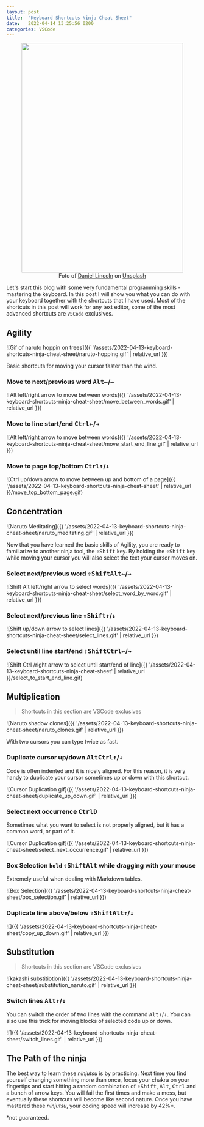 ```yaml
---
layout: post
title:  "Keyboard Shortcuts Ninja Cheat Sheet"
date:   2022-04-14 13:25:56 0200
categories: VSCode
---
```


<figure>
<img
width=800
height=600
src="https://images.unsplash.com/photo-1567299720257-2619000f105e?ixlib=rb-1.2.1&ixid=MnwxMjA3fDB8MHxwaG90by1wYWdlfHx8fGVufDB8fHx8&auto=format&fit=crop&w=764&q=80"
style="width: 100%; height: 600px; object-fit: cover"
/>

<figcaption style="text-align: center">Foto of <a href="https://unsplash.com/@danny_lincoln"  target="_blank">Daniel Lincoln</a> on <a href="https://unsplash.com/"  target="_blank">Unsplash</a></figcaption>
</figure>


Let's start this blog with some very fundamental programming skills - mastering the keyboard.
In this post I will show you what you can do with your keyboard together with the shortcuts that I have used. Most of the shortcuts in this post will work for any text editor, some of the most advanced shortcuts are `VSCode` exclusives.

## Agility

![Gif of naruto hoppin on trees]({{ '/assets/2022-04-13-keyboard-shortcuts-ninja-cheat-sheet/naruto-hopping.gif' | relative_url }})

Basic shortcuts for moving your cursor faster than the wind.

### Move to next/previous word <kbd>Alt</kbd><kbd>←</kbd>/<kbd>→</kbd>

![Alt  left/right arrow to move between words]({{ '/assets/2022-04-13-keyboard-shortcuts-ninja-cheat-sheet/move_between_words.gif' | relative_url }})

### Move to line start/end <kbd>Ctrl</kbd><kbd>←</kbd>/<kbd>→</kbd>

![Alt  left/right arrow to move between words]({{ '/assets/2022-04-13-keyboard-shortcuts-ninja-cheat-sheet/move_start_end_line.gif' | relative_url }})

### Move to page top/bottom <kbd>Ctrl</kbd><kbd>↑</kbd>/<kbd>↓</kbd>

![Ctrl  up/down arrow to move between up and bottom of a page]({{ '/assets/2022-04-13-keyboard-shortcuts-ninja-cheat-sheet' | relative_url }}/move_top_bottom_page.gif)

## Concentration

![Naruto Meditating]({{ '/assets/2022-04-13-keyboard-shortcuts-ninja-cheat-sheet/naruto_meditating.gif' | relative_url }})

Now that you have learned the basic skills of Agility, you are ready to familiarize to another ninja tool, the <kbd>⇧Shift</kbd> key. By holding the <kbd>⇧Shift</kbd> key while moving your cursor you will also select the text your cursor moves on.

### Select next/previous word <kbd>⇧Shift</kbd><kbd>Alt</kbd><kbd>←</kbd>/<kbd>→</kbd>

![Shift  Alt  left/right arrow to select words]({{ '/assets/2022-04-13-keyboard-shortcuts-ninja-cheat-sheet/select_word_by_word.gif' | relative_url }})

### Select next/previous line <kbd>⇧Shift</kbd><kbd>↑</kbd>/<kbd>↓</kbd>

![Shift  up/down arrow to select lines]({{ '/assets/2022-04-13-keyboard-shortcuts-ninja-cheat-sheet/select_lines.gif' | relative_url }})

### Select until line start/end <kbd>⇧Shift</kbd><kbd>Ctrl</kbd><kbd>←</kbd>/<kbd>→</kbd>

![Shift  Ctrl  /right arrow to select until start/end of line]({{ '/assets/2022-04-13-keyboard-shortcuts-ninja-cheat-sheet' | relative_url }}/select_to_start_end_line.gif)

## Multiplication

> Shortcuts in this section are VSCode exclusives

![Naruto shadow clones]({{ '/assets/2022-04-13-keyboard-shortcuts-ninja-cheat-sheet/naruto_clones.gif' | relative_url }})

With two cursors you can type twice as fast.

### Duplicate cursor up/down <kbd>Alt</kbd><kbd>Ctrl</kbd><kbd>↑</kbd>/<kbd>↓</kbd>

Code is often indented and it is nicely aligned.
For this reason, it is very handy to duplicate
your cursor sometimes up or down with this shortcut.

![Cursor Duplication gif]({{ '/assets/2022-04-13-keyboard-shortcuts-ninja-cheat-sheet/duplicate_up_down.gif' | relative_url }})

### Select next occurrence <kbd>Ctrl</kbd><kbd>D</kbd>

Sometimes what you want to select is not properly aligned, but it has a common word, or part of it.

![Cursor Duplication gif]({{ '/assets/2022-04-13-keyboard-shortcuts-ninja-cheat-sheet/select_next_occurrence.gif' | relative_url }})

### Box Selection `hold` <kbd>⇧Shift</kbd><kbd>Alt</kbd> while dragging with your mouse

Extremely useful when dealing with Markdown tables.

![Box Selection]({{ '/assets/2022-04-13-keyboard-shortcuts-ninja-cheat-sheet/box_selection.gif' | relative_url }})

### Duplicate line above/below <kbd>⇧Shift</kbd><kbd>Alt</kbd><kbd>↑</kbd>/<kbd>↓</kbd>

![]({{ '/assets/2022-04-13-keyboard-shortcuts-ninja-cheat-sheet/copy_up_down.gif' | relative_url }})

## Substitution

> Shortcuts in this section are VSCode exclusives

![kakashi substitiotion]({{ '/assets/2022-04-13-keyboard-shortcuts-ninja-cheat-sheet/substitution_naruto.gif' | relative_url }})

### Switch lines <kbd>Alt</kbd><kbd>↑</kbd>/<kbd>↓</kbd>

You can switch the order of two lines with the command <kbd>Alt</kbd><kbd>↑</kbd>/<kbd>↓</kbd>. You can also use this trick for moving blocks of selected code up or down.

![]({{ '/assets/2022-04-13-keyboard-shortcuts-ninja-cheat-sheet/switch_lines.gif' | relative_url }})

## The Path of the ninja

The best way to learn these *ninjutsu* is by practicing. Next time you find yourself changing something more than once, focus your chakra on your fingertips and start hitting a random combination of <kbd>⇧Shift</kbd>, <kbd>Alt</kbd>, <kbd>Ctrl</kbd> and a bunch of arrow keys. You will fail the first times and make a mess, but eventually these shortcuts will become like second nature. Once you have mastered these *ninjutsu*, your coding speed will increase by 42%*.

*not guaranteed.
